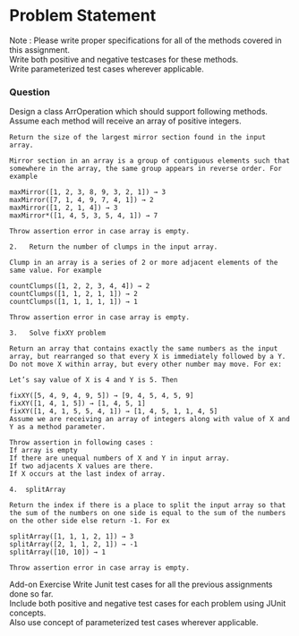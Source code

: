 # Problem Statement
Note : 
Please write proper specifications for all of the methods covered in this assignment. <br>
Write both positive and negative testcases for these methods. <br>
Write parameterized test cases wherever applicable. <br>


### Question

Design a class ArrOperation which should support following methods. Assume each method will receive an array of positive integers.

```Q1
Return the size of the largest mirror section found in the input array.

Mirror section in an array is a group of contiguous elements such that somewhere in the array, the same group appears in reverse order. For example

maxMirror([1, 2, 3, 8, 9, 3, 2, 1]) → 3
maxMirror([7, 1, 4, 9, 7, 4, 1]) → 2
maxMirror([1, 2, 1, 4]) → 3
maxMirror*([1, 4, 5, 3, 5, 4, 1]) → 7

Throw assertion error in case array is empty.
```

```Q2
2.   Return the number of clumps in the input array.

Clump in an array is a series of 2 or more adjacent elements of the same value. For example

countClumps([1, 2, 2, 3, 4, 4]) → 2
countClumps([1, 1, 2, 1, 1]) → 2
countClumps([1, 1, 1, 1, 1]) → 1

Throw assertion error in case array is empty.
```

```Q3
3.   Solve fixXY problem

Return an array that contains exactly the same numbers as the input array, but rearranged so that every X is immediately followed by a Y. Do not move X within array, but every other number may move. For ex: 

Let’s say value of X is 4 and Y is 5. Then 
	
fixXY([5, 4, 9, 4, 9, 5]) → [9, 4, 5, 4, 5, 9]
fixXY([1, 4, 1, 5]) → [1, 4, 5, 1]
fixXY([1, 4, 1, 5, 5, 4, 1]) → [1, 4, 5, 1, 1, 4, 5]
Assume we are receiving an array of integers along with value of X and Y as a method parameter.

Throw assertion in following cases : 
If array is empty
If there are unequal numbers of X and Y in input array.
If two adjacents X values are there.
If X occurs at the last index of array.
```

```Q4
4.  splitArray

Return the index if there is a place to split the input array so that the sum of the numbers on one side is equal to the sum of the numbers on the other side else return -1. For ex

splitArray([1, 1, 1, 2, 1]) → 3
splitArray([2, 1, 1, 2, 1]) → -1
splitArray([10, 10]) → 1

Throw assertion error in case array is empty.
```

Add-on Exercise
Write Junit test cases for all the previous assignments done so far. <br>
Include both positive and negative test cases for each problem using JUnit concepts. <br>
Also use concept of parameterized test cases wherever applicable. <br>

